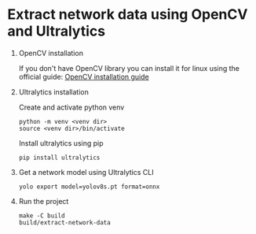
# Extract network data using OpenCV and Ultralytics

1. OpenCV installation
   
    If you don't have OpenCV library you can install it for linux using the official guide: [OpenCV installation guide](https://docs.opencv.org/4.10.0/d7/d9f/tutorial_linux_install.html)

2. Ultralytics installation
   
    Create and activate python venv
    ```
    python -m venv <venv dir>
    source <venv dir>/bin/activate
    ```

    Install ultralytics using pip
    ```
    pip install ultralytics
    ```

3. Get a network model using Ultralytics CLI
    ```
    yolo export model=yolov8s.pt format=onnx
    ```

4. Run the project 
    ```
    make -C build
    build/extract-network-data
    ```